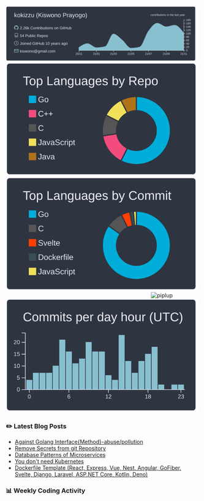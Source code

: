 ![profile-details](profile-summary-card-output/nord_dark/0-profile-details.svg)
![stats](profile-summary-card-output/nord_dark/1-repos-per-language.svg)
![most-commit-language](profile-summary-card-output/nord_dark/2-most-commit-language.svg)
<img alt="piplup" align="right" width="125px" src="https://www.gravatar.com/avatar/8f130b2fa9903fca10a10b31ed3f7b94?s=256&d=identicon&r=PG">
![productive-time](profile-summary-card-output/nord_dark/4-productive-time.svg)


### :pencil2: Latest Blog Posts
<!-- BLOG-POST-LIST:START -->
- [Against Golang Interface{Method}-abuse/pollution](https://kokizzu.blogspot.com/2021/09/fight-against-golang-interfacemethod.html)
- [Remove Secrets from git Repository](https://kokizzu.blogspot.com/2021/09/remove-secrets-from-git-repository.html)
- [Database Patterns of Microservices](https://kokizzu.blogspot.com/2021/08/database-patterns-of-microservices.html)
- [You don&#39;t need Kubernetes](https://kokizzu.blogspot.com/2021/08/you-dont-need-kubernetes.html)
- [Dockerfile Template &lpar;React, Express, Vue, Nest, Angular, GoFiber, Svelte, Django, Laravel, ASP.NET Core, Kotlin, Deno&rpar;](https://kokizzu.blogspot.com/2021/08/dockerfile-template-react-express-vue.html)
<!-- BLOG-POST-LIST:END -->

### 📊 Weekly Coding Activity
<!--START_SECTION:waka-->
<!--END_SECTION:waka-->
